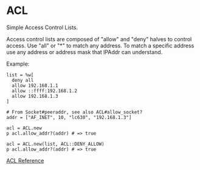 # ACL

Simple Access Control Lists.

Access control lists are composed of "allow" and "deny" halves to control
access.  Use "all" or "*" to match any address.  To match a specific address
use any address or address mask that IPAddr can understand.

Example:

    list = %w[
      deny all
      allow 192.168.1.1
      allow ::ffff:192.168.1.2
      allow 192.168.1.3
    ]

    # From Socket#peeraddr, see also ACL#allow_socket?
    addr = ["AF_INET", 10, "lc630", "192.168.1.3"]

    acl = ACL.new
    p acl.allow_addr?(addr) # => true

    acl = ACL.new(list, ACL::DENY_ALLOW)
    p acl.allow_addr?(addr) # => true

[ACL Reference](https://ruby-doc.org/stdlib-2.5.0/libdoc/drb/rdoc/ACL.html)